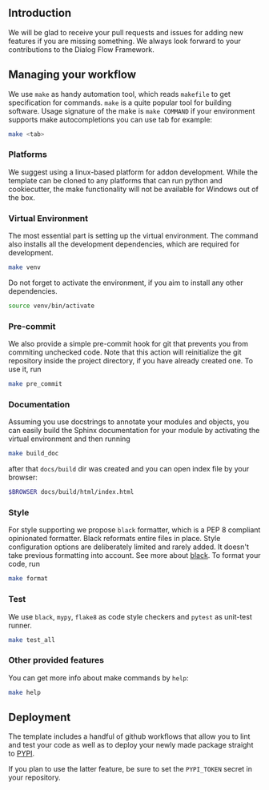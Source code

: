 ## Introduction
We will be glad to receive your pull requests and issues for adding new features if you are missing something.
We always look forward to your contributions to the Dialog Flow Framework. 

## Managing your workflow
We use `make` as handy automation tool, which reads `makefile` to get specification for commands. `make` is a quite popular tool for building software. Usage signature of the make is `make COMMAND` if your environment supports make autocompletions you can use tab for example:
```bash
make <tab>
```

### Platforms

We suggest using a linux-based platform for addon development. While the template can be cloned to any platforms that can run python and cookiecutter, the make functionality will not be available for Windows out of the box.

### Virtual Environment
The most essential part is setting up the virtual environment. The command also installs all the development dependencies, which are required for development.

```bash
make venv
```

Do not forget to activate the environment, if you aim to install any other dependencies.
```bash
source venv/bin/activate
```

### Pre-commit
We also provide a simple pre-commit hook for git that prevents you from commiting unchecked code. Note that this action will reinitialize the git repository inside the project directory, if you have already created one. To use it, run

```bash
make pre_commit
```

### Documentation
Assuming you use docstrings to annotate your modules and objects, you can easily build the Sphinx documentation for your module 
by activating the virtual environment and then running

```bash
make build_doc
```
after that `docs/build` dir was created and you can open index file by your browser:
```bash
$BROWSER docs/build/html/index.html
```
### Style
For style supporting we propose `black` formatter, which is a PEP 8 compliant opinionated formatter. Black reformats entire files in place. Style configuration options are deliberately limited and rarely added. It doesn't take previous formatting into account. See more about [black](https://github.com/psf/black). 
To format your code, run

```bash
make format
```
### Test
We use `black`, `mypy`, `flake8` as code style checkers and `pytest` as unit-test runner.
```bash
make test_all
```
### Other provided features 
You can get more info about make commands by `help`:

```bash
make help
```

## Deployment

The template includes a handful of github workflows that allow you to lint and test your code as well as to deploy your newly made package straight to [PYPI](https://pypi.org/).

If you plan to use the latter feature, be sure to set the `PYPI_TOKEN` secret in your repository.
